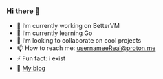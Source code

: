 ### Hi there 👋

- 🔭 I’m currently working on BetterVM
- 🌱 I’m currently learning Go
- 👯 I’m looking to collaborate on cool projects
- 📫 How to reach me: usernameeReal@proton.me
- ⚡ Fun fact: i exist
- 📄 [My blog](http://usernamee.duckdns.org/blog/)
<!--
**usernameeReal/usernameeReal** is a ✨ _special_ ✨ repository because its `README.md` (this file) appears on your GitHub profile.

Here are some ideas to get you started:

- 🔭 I’m currently working on ...
- 🌱 I’m currently learning ...
- 👯 I’m looking to collaborate on ...
- 🤔 I’m looking for help with ...
- 💬 Ask me about ...
- 📫 How to reach me: ...
- 😄 Pronouns: ...
- ⚡ Fun fact: ...
-->
